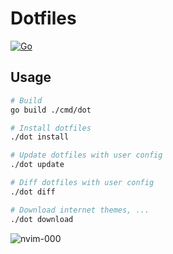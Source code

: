 # Dotfiles

[![Go](https://github.com/haunt98/dotfiles/workflows/Go/badge.svg?branch=main)](https://github.com/haunt98/dotfiles/actions)

## Usage

```sh
# Build
go build ./cmd/dot

# Install dotfiles
./dot install

# Update dotfiles with user config
./dot update

# Diff dotfiles with user config
./dot diff

# Download internet themes, ...
./dot download
```

![nvim-000](https://raw.githubusercontent.com/haunt98/posts-images/main/nvim-000.jxl)
